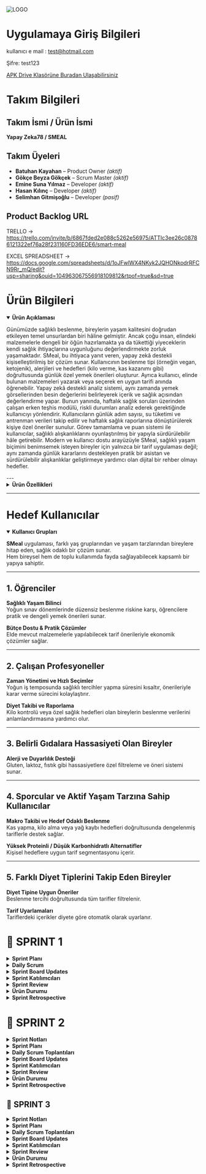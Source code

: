 ![LOGO](https://github.com/user-attachments/assets/c72d0ed3-8d75-486a-89b0-bd855c03c557)

# Uygulamaya Giriş Bilgileri 

kullanıcı e mail : test@hotmail.com

Şifre: test123

 [APK Drive Klasörüne Buradan Ulaşabilirsiniz](https://drive.google.com/drive/folders/1_C2MfEK6JHn6R0cfiYa3oOCuzjFP0k4y?usp=drive_link)

# Takım Bilgileri 

## Takım İsmi / Ürün İsmi  
**Yapay Zeka78 / SMEAL**

## Takım Üyeleri  
- **Batuhan Kayahan** – Product Owner _(aktif)_  
- **Gökçe Beyza Gökçek** – Scrum Master _(aktif)_  
- **Emine Suna Yılmaz** – Developer _(aktif)_  
- **Hasan Kılınç** – Developer _(aktif)_  
- **Selimhan Gitmişoğlu** – Developer _(pasif)_

## Product Backlog URL  
TRELLO ->   https://trello.com/invite/b/6867fded2e088c5262e56975/ATTIc3ee26c08786121322ef76a28f231160FD36EDE6/smart-meal


EXCEL SPREADSHEET ->  https://docs.google.com/spreadsheets/d/1oJFwlWX4NKyk2JQHONkodrRFCN9Rr_mQ/edit?usp=sharing&ouid=104963067556918109812&rtpof=true&sd=true

# Ürün Bilgileri 

<details open>
<summary><strong>Ürün Açıklaması</strong></summary>

Günümüzde sağlıklı beslenme, bireylerin yaşam kalitesini doğrudan etkileyen temel unsurlardan biri hâline gelmiştir. Ancak çoğu insan, elindeki malzemelerle dengeli bir öğün hazırlamakta ya da tükettiği yiyeceklerin kendi sağlık ihtiyaçlarına uygunluğunu değerlendirmekte zorluk yaşamaktadır.
SMeal, bu ihtiyaca yanıt veren, yapay zekâ destekli kişiselleştirilmiş bir çözüm sunar. Kullanıcının beslenme tipi (örneğin vegan, ketojenik), alerjileri ve hedefleri (kilo verme, kas kazanımı gibi) doğrultusunda günlük özel yemek önerileri oluşturur.
Ayrıca kullanıcı, elinde bulunan malzemeleri yazarak veya seçerek en uygun tarifi anında öğrenebilir. Yapay zekâ destekli analiz sistemi, aynı zamanda yemek görsellerinden besin değerlerini belirleyerek içerik ve sağlık açısından değerlendirme yapar.
Bunun yanında, haftalık sağlık soruları üzerinden çalışan erken teşhis modülü, riskli durumları analiz ederek gerektiğinde kullanıcıyı yönlendirir.
Kullanıcıların günlük adım sayısı, su tüketimi ve antrenman verileri takip edilir ve haftalık sağlık raporlarına dönüştürülerek kişiye özel öneriler sunulur.
Görev tamamlama ve puan sistemi ile kullanıcılar, sağlıklı alışkanlıklarını oyunlaştırılmış bir yapıyla sürdürülebilir hâle getirebilir.
Modern ve kullanıcı dostu arayüzüyle SMeal, sağlıklı yaşam biçimini benimsemek isteyen bireyler için yalnızca bir tarif uygulaması değil; aynı zamanda günlük kararlarını destekleyen pratik bir asistan ve sürdürülebilir alışkanlıklar geliştirmeye yardımcı olan dijital bir rehber olmayı hedefler.


</details>
---
<details>
<summary><strong>Ürün Özellikleri</strong></summary>

### 1. Kişiselleştirilmiş Tarif Önerileri

Kullanıcının beslenme tipi, alerjileri ve sağlık hedefleri doğrultusunda günlük olarak özel tarif önerileri sunulur.  
Sistem, bu verileri analiz ederek dengeli ve kişiye uygun tarifleri önceliklendirir.

---

### 2. Malzeme Bazlı Tarif Önerme

Kullanıcı elindeki malzemeleri yazarak veya seçerek, bu ürünlerle hazırlanabilecek sağlıklı tariflere ulaşabilir.  
Bu sayede hem gıda israfı azaltılır hem de planlı beslenme kolaylaşır.

---

### 3. Görsel Besin Analizi

Kullanıcı, tüketmek üzere olduğu yemeğin fotoğrafını sisteme yükleyerek:

- Kalori tahmini  
- Makro besin değerleri  
- İçerik bilgisi  

gibi analiz sonuçlarını anında görebilir. Sistem, görsel tanıma teknolojisiyle yiyeceği analiz eder ve sağlık açısından değerlendirir.

---

### 4. Erken Teşhis Desteği

Kullanıcılara haftalık olarak yöneltilen sağlık soruları, yapay zekâ tarafından analiz edilir.  
Olası riskli durumlarda (ör. kanser benzeri olasılıklar), kullanıcı bilgilendirilerek sağlık kontrolüne yönlendirilir.

---

### 5. Su Tüketimi Takibi

Kullanıcı günlük su tüketimini manuel olarak kaydedebilir.  
Sistem bu verileri haftalık bazda analiz ederek:

- Raporlamalar sunar  
- Hatırlatmalar göndererek sıvı tüketiminin yeterliliğini destekler

---

### 6. Adım Sayar Entegrasyonu

Kullanıcının mobil cihazından alınan günlük adım verisi ile fiziksel aktivite düzeyi takip edilir.  
Bu bilgiler sağlık analizlerine entegre edilerek genel değerlendirmeye katkı sağlar.

---

### 7. Antrenman Takibi

Kullanıcı yaptığı egzersizleri gün gün kaydederek:

- Egzersiz geçmişini izler  
- Düzenli aktivite alışkanlıklarını takip eder  
- Haftalık sağlık analizlerine veri sağlar

---

### 8. AI Destekli Haftalık Sağlık Raporları

Beslenme, aktivite, su tüketimi gibi veriler yapay zekâ tarafından haftalık olarak analiz edilir.  
Bu analizler sonucunda:

- Kullanıcıya özel sağlık raporları sunulur  
- Alışkanlıkların etkisi görselleştirilir

---

### 9. Görev ve Motivasyon Sistemi

Uygulama içinde günlük görevler yer alır. Kullanıcı bu görevleri tamamladıkça:

- Puan ve seri kazanır  
- Alışkanlıklarını geliştirir  
- Oyunlaştırma sayesinde motive olur

</details>


---- 
# Hedef Kullanıcılar

<details open>
<summary><strong>Kullanıcı Grupları</strong></summary>

**SMeal** uygulaması, farklı yaş gruplarından ve yaşam tarzlarından bireylere hitap eden, sağlık odaklı bir çözüm sunar.  
Hem bireysel hem de toplu kullanımda fayda sağlayabilecek kapsamlı bir yapıya sahiptir.

---

## 1. Öğrenciler

**Sağlıklı Yaşam Bilinci**  
Yoğun sınav dönemlerinde düzensiz beslenme riskine karşı, öğrencilere pratik ve dengeli yemek önerileri sunar.

**Bütçe Dostu & Pratik Çözümler**  
Elde mevcut malzemelerle yapılabilecek tarif önerileriyle ekonomik çözümler sağlar.

---

## 2. Çalışan Profesyoneller

**Zaman Yönetimi ve Hızlı Seçimler**  
Yoğun iş temposunda sağlıklı tercihler yapma süresini kısaltır, önerileriyle karar verme sürecini kolaylaştırır.

**Diyet Takibi ve Raporlama**  
Kilo kontrolü veya özel sağlık hedefleri olan bireylerin beslenme verilerini anlamlandırmasına yardımcı olur.

---

## 3. Belirli Gıdalara Hassasiyeti Olan Bireyler

**Alerji ve Duyarlılık Desteği**  
Gluten, laktoz, fıstık gibi hassasiyetlere özel filtreleme ve öneri sistemi sunar.

---

## 4. Sporcular ve Aktif Yaşam Tarzına Sahip Kullanıcılar

**Makro Takibi ve Hedef Odaklı Beslenme**  
Kas yapma, kilo alma veya yağ kaybı hedefleri doğrultusunda dengelenmiş tariflerle destek sağlar.

**Yüksek Proteinli / Düşük Karbonhidratlı Alternatifler**  
Kişisel hedeflere uygun tarif segmentasyonu içerir.

---

## 5. Farklı Diyet Tiplerini Takip Eden Bireyler

**Diyet Tipine Uygun Öneriler**  
Beslenme tercihi doğrultusunda tüm tarifler filtrelenir.

**Tarif Uyarlamaları**  
Tariflerdeki içerikler diyete göre otomatik olarak uyarlanır.

</details>

# 📍 SPRINT 1

<details>
<summary><strong> Sprint Planı</strong></summary>

**Sprint içinde tamamlanması tahmin edilen puan:** 100 Puan

**Puan tamamlama mantığı:**  
SMEAL toplamda 300 puanlık bir geliştirme yüküne sahiptir. Proje üç sprint’e bölünerek planlandığı için her sprintte yaklaşık 100 puanlık iş tamamlanması hedeflenmiştir. Sprint 1’de temel altyapı, kullanıcı girişi, profil oluşturma, veri bağlantıları ve navigasyon sistemleri geliştirildiği için bu sprintin yükü 100 puan olarak belirlenmiştir. Her bir sprintte eşit bir ağırlıklandırmanın iş bölümü açısından adil olacağına karar verilmiştir.

</details>

<details>
<summary><strong> Daily Scrum</strong></summary>

Daily Scrum toplantıları, ekip üyelerinin okul ve iş yoğunlukları göz önünde bulundurularak Google Meet üzerinden çevrim içi olarak gerçekleştirilmiştir. Her toplantı sonrasında günlük görev durumları ve ilerlemeler, ekip içi kayıt amacıyla WhatsApp üzerinden yazılı olarak paylaşılmıştır.  
Toplantı notları, görev güncellemeleri ve iletişim akışına dair gerekli dokümanlar eklenmiştir.

### 🗨️ Sprint 1 – WhatsApp & Google Meet Toplantı Kayıtları  
📎 Toplantı ekran görüntüleri ve yazışmalar için:  
👉 [WhatsApp Görsellerine Buradan Ulaşabilirsiniz](https://drive.google.com/drive/folders/1MRBDttWCSHXecd63y1qjKrfANuVOTHiz?usp=drive_link)

</details>

<details>
<summary><strong> Sprint Board Updates</strong></summary>

Trello üzerinde oluşturulan sprint planı, proje yönetimini görsel ve işlevsel olarak takip etmeye olanak tanımaktadır. Görevler, To Do (Yapılacaklar), In Progress (Devam Edenler), Done (Tamamlananlar) ve Gelecek Süreçler olmak üzere dört temel sütun altında kategorize edilmiştir. Bu yapı sayesinde, görevler sadece frontend/backend olarak teknik ayrımlarla değil, uygulamanın genel işlevselliğine göre dağıtılmıştır. Her kart, bireysel sorumlulara atanmış ve ekip içi ilerlemeyi şeffaf şekilde yansıtacak şekilde yapılandırılmıştır. Henüz planlanmamış ama ileriki sprintlerde yapılması planlanan işler ise “Gelecek Süreçler” sütununda toplanarak proje vizyonunun devamlılığı güvence altına alınmıştır. Bu sistem, ekip içinde iş takibini kolaylaştırmak ve sprint verimliliğini artırmak amacıyla kullanılmıştır.

<img width="1145" alt="Ekran Resmi 2025-07-06 15 21 41" src="https://github.com/user-attachments/assets/32fe0854-1689-4afb-85bf-7324b224e69d" />

</details>

<details>
<summary><strong> Sprint Katılımcıları</strong></summary>

- Batuhan Kayahan – Product Owner  
- Gökçe Beyza Gökçek – Scrum Master  
- Emine Suna Yılmaz – Developer  
- Hasan Kılınç – Developer  
- Selimhan Gitmişoğlu – Developer  

</details>

<details>
<summary><strong> Sprint Review</strong></summary>

- Proje fikri belirlendi: Yapay zekâ destekli kişisel beslenme öneri uygulaması olarak karar verildi  
- Uygulama kapsamı, hedef kullanıcılar ve temel modüller tanımlandı  
- Geliştirme teknolojileri seçildi: Flutter, Firebase, Gemini API  
- GitHub repository oluşturuldu ve temel proje yapısı kuruldu  
- Flutter projesi başlatıldı ve klasör yapısı oluşturuldu  
- Firebase Auth entegrasyonu tamamlandı  
- Google ile giriş ve e-posta/şifre kayıt ekranları geliştirildi  
- Giriş sonrası yönlendirme akışı tamamlandı  
- Kullanıcı profil oluşturma formu geliştirildi (diyet tipi, hedef, yaş, kilo, alerjiler vb.)  
- Profil formunun Firebase’e veri yazma işlemi başarıyla tamamlandı  
- Ana menü ve alt navigasyon sistemi geliştirildi  
- Ana menüde 3 sekme tanımlandı: “Bugün Ne Yesem?”, “Yemeği Analiz Et”, “Elimdeki Malzemelerle Tarif”  
- “Bugün Ne Yesem?” sayfası dummy içerikle geliştirildi  
- Öneri detay sayfası oluşturuldu  
- Kullanıcı profil özet kartı entegre edildi  
- “Elimdeki Malzemelerle Tarif” sayfasının arayüzü tamamlandı
- “Yemeği Fotoğrafla Analiz Et” sayfasının arayüzü tamamlandı  
- Sayfalar arası geçiş ve navigasyonlar tamamlandı  
- UI/UX düzenlemeleri yapıldı  
- Test kullanıcılarıyla Firestore veri akışı test edildi

Burndown chart aşağıda verilmiştir: 

![output (1)](https://github.com/user-attachments/assets/427f1e70-d89e-406d-9aa0-2df6db199471)


</details>

<details>
<summary><strong> Ürün Durumu</strong></summary>

Ürün görüntüleri aşağıda sunulmuştur:

![WhatsApp Image 2025-07-03 at 18 17 31](https://github.com/user-attachments/assets/e95f88ab-bdaf-457f-b3a6-3f24920a1230)  
![WhatsApp Image 2025-07-03 at 18 17 32](https://github.com/user-attachments/assets/16e7f634-3840-4ec5-9b13-20b807f9eeab)  
![WhatsApp Image 2025-07-03 at 18 17 33](https://github.com/user-attachments/assets/49f12705-314c-41aa-bbfa-12d4149d5c26)  
![WhatsApp Image 2025-07-03 at 18 17 34](https://github.com/user-attachments/assets/6e96561e-8754-4be1-942d-d04a4c63125d)  
![WhatsApp Image 2025-07-03 at 18 17 34 (1)](https://github.com/user-attachments/assets/b34caf55-bbf2-48ce-8718-c635b6f352e6)  
![WhatsApp Image 2025-07-03 at 18 17 35](https://github.com/user-attachments/assets/75c0ca1e-bed9-4e62-99a8-4ad5d2565220)  
![WhatsApp Image 2025-07-04 at 21 55 59](https://github.com/user-attachments/assets/d0798221-c57a-4d5d-a03c-f3b046120f1b)  
![WhatsApp Image 2025-07-04 at 21 55 59 (1)](https://github.com/user-attachments/assets/65226543-372d-421b-86a3-b8cef33a02b8)

</details>

<details>
<summary><strong> Sprint Retrospective</strong></summary>

**Neler İyi Gitti?**
- Kararları birlikte verdik, neyi nasıl daha iyi yaparız odağı ön plandaydı  
- Ekip içi motivasyon yüksekti, destekleyici ve paylaşımcı bir yapı oluştu  
- Akşam buluşmaları odaklı ve verimliydi (Meet + WhatsApp)  
- Daily/weekly Scrum yapısı sürdürüldü  
- UI/UX’e erken odaklanmak görsel bütünlüğü sağladı  

**Zorlanılan Noktalar**
- Flutter kurulum sürecinde teknik sorunlar yaşandı  
- Zaman zaman çevrim içi olamama nedeniyle iletişim aksadı  
- WhatsApp mesaj trafiği bazı günler yoğunlaştı  
- Firebase auth entegrasyonunda teknik engeller çıktı  

**Aldığımız Kararlar**
- Her sprint için sabit haftalık toplantı günü belirlendi  
- WhatsApp mesajları Trello ile desteklenerek sadeleştirilecek  
- Mini retrospektifler düzenli hale getirilecek  
- “En İyi Katkı” sticker’ı uygulaması başlatılacak  

</details>

# 📍 SPRINT 2

<details>
<summary><strong> Sprint Notları</strong></summary>

Sprint 2'de ürünümüz SMeal’in temel yapısı korunarak yeni özelliklerle fonksiyonelliği artırılmış, görsel arayüzler yeniden tasarlanmış ve kullanıcı deneyimi iyileştirilmiştir. Bu sprintteki öncelikli hedef, kullanıcıya daha fazla kişiselleştirilmiş ve sağlık odaklı içerik sunabilmekti. 

Yapay zeka entegrasyonları derinleştirilmiş, sağlık takibi modülleri (su tüketimi, adım sayar, kan tahlili, erken tanı sistemi) uygulamaya dahil edilmiştir. Ayrıca kullanıcı profil yönetimi, avatar seçimi ve alerji tanımlama gibi bireysel veri alanları da geliştirilmiştir.

Tüm bu geliştirmelerle birlikte, SMeal’in kişiselleştirilmiş beslenme asistanı olma vizyonu bir adım ileri taşınmıştır.

</details>

<details>
<summary><strong> Sprint Planı</strong></summary>

**Sprint içinde tamamlanması tahmin edilen puan:** 100 Puan

**Puan tamamlama mantığı:**  
SMEAL toplamda 300 puanlık bir geliştirme yüküne sahiptir. Proje üç sprint’e bölünerek planlandığı için her sprintte yaklaşık 100 puanlık iş tamamlanması hedeflenmiştir. Sprint 2’de yeni özelliklerin geliştirilmesi, entegrasyonlarının sağlanması ve farklılık sağlayacak yenilikçi bakış açılarının artırılması hedeflenmiştir. Her bir sprintte eşit bir ağırlıklandırmanın iş bölümü açısından adil olacağına karar verilmiştir.

</details>

<details>
<summary><strong> Daily Scrum Toplantıları</strong></summary>

Daily Scrum toplantıları, ekip üyelerinin okul ve iş yoğunlukları göz önünde bulundurularak Google Meet üzerinden çevrim içi olarak haftada 1 gerçekleştirilmiştir. Çevrimiçi toplantılar dışında haftaiçleri ekip içinde haberleşmek amacıyla WhatsApp üzerinden iletişim gerçekleştirilmiştir.

Toplantı notları, görev güncellemeleri ve iletişim akışına dair gerekli dokümanlar aşağıdaki linke eklenmiştir.

Toplantı notları ve ekran görüntüleri için:  
👉 [Google Drive Klasörüne Buradan Ulaşabilirsiniz](https://drive.google.com/drive/folders/1RTlllm6dsrd0_PJstcGwJq47jXZ4870O?usp=sharing)


</details>

<details>
<summary><strong> Sprint Board Updates</strong></summary>

Geçtiğimiz sprintte belirlenmiş olan proje yönetim aracı **TRELLO**, bu sprint boyunca da kullanılmaya devam edilmiştir. Kişilere atanan görevler, önceki sprintte tamamlananlar ve ilerleyiş görülebilmektedir. Bu sistem, ekip içinde iş takibini kolaylaştırmak ve sprint verimliliğini artırmak amacıyla kullanılmıştır.

Aşapıda sprint 2 de tamamlanması beklenilen ve tamamlanmış özellikler en soldaki sütunda yer almaktadır. Aynı zamanda tamamlanması beklenilen ancak hala devam eden görevler 2. sütunda belirtilmiştir. 3. sütunda önceki sprintte tamamlanmış görevler görülmektedir. 

<img width="1364" height="852" alt="Ekran Resmi 2025-07-19 16 29 49" src="https://github.com/user-attachments/assets/68d77713-e32f-4bfa-895f-cf9b837534fb" />

Panomuzun linki yukarıda TRELLO yazısı ile ve oklar yardımıyla gösterilmiştir. Link ile de aynı bilgilere erişim sağlanabilmektedir.

</details>

<details>
<summary><strong> Sprint Katılımcıları</strong></summary>

- Batuhan Kayahan – Product Owner - aktif
- Gökçe Beyza Gökçek – Scrum Master  - aktif
- Emine Suna Yılmaz – Developer  - aktif
- Hasan Kılınç – Developer  - aktif
- Selimhan Gitmişoğlu – Developer - pasif

</details>

<details>
<summary><strong> Sprint Review</strong></summary>

- Uygulama isminin Smart Meal'dan Smeal olarak güncellenmesi  
- Logonun ve uygulama iconunun güncellenmesi  
- Kayıt ekranı, Giriş ekranı, Ana sayfa, Profil ekranı UI tasarımı yenilendi  
- “Elimdeki Malzemelerle Tarif” ekranına AI entegrasyonu yapıldı  
- Tarif içeriklerinin AI tarafından otomatik oluşturulması sağlandı  
- Profil güncelleme ekranı geliştirildi  
- Profile avatar seçme özelliği eklendi  
- 6 adet emoji temelli avatar tanımlandı  
- Profil görseli değiştirme alanı ayarlara eklendi  
- Kayıt ekranına “Alerjiler” alanı eklendi  
- Alerji etkenlerinin uygulama içi entegrasyonu sağlandı  
- “Beslenme Türleri” seçenekleri genişletildi  
- Günlük su tüketimi takibi özelliği eklendi  
- Günlük adım sayar özelliği eklendi  
- Kullanıcının kan tahlili bilgilerini ekleyebileceği alan oluşturuldu  
- Erken tanı sistemi geliştirildi  
- Kanser hastalıkları için erken teşhis analizi altyapısı oluşturuldu  
- Haftalık pop-up sorularla erken tanı taraması yapılması sağlandı  
- Geçmiş analiz sonuçlarının görüntülenmesi özelliği eklendi  

<img width="1979" height="1180" alt="output (2)" src="https://github.com/user-attachments/assets/e4ad5dd1-0c00-436b-a423-7580d1c62382" />


</details>

<details>
<summary><strong> Ürün Durumu</strong></summary>

Ürünümüzün güncel durumu aşağıda drive linkindeki görsellerde gösterilmektedir: 
👉 [Google Drive Klasörüne Buradan Ulaşabilirsiniz](https://drive.google.com/drive/folders/1CZ8EVHB0HSZEYjxsVwkB3kSK9mQ0UJTE?usp=sharing)

</details>

<details>
<summary><strong> Sprint Retrospective</strong></summary>


**⚠️ Zorlayıcı Noktalar**  
- Ekip içi iletişim aksaklıkları  
- İşlerin geç tamamlanması  
- Teknik alanda yaşanan aksaklıklar sebebiyle süreçlerin uzaması  

**✅ İyi Giden Noktalar**  
- Ekibin içerisinde oldukça toleranslı davranılması  
- Herkesin yaratıcı şekilde katkıda bulunması  
- Fikir geliştirme ve uygulama özgürlüğünün bulunması  
- Sınırlandırıcı değil, esnek bir çalışma ortamının belirlenmesi  
- Ekip üyelerinin birbirine destek olmaya çalışması  

**📌 Alınan Kararlar**  
- Kontrol noktaları sıkılaştırılacak  
- Çalışma ve toplantılara maksimum katılım sağlamak amacıyla birebir iletişimler artırılacak

</details>


## 📍 SPRINT 3

<details>
<summary><strong>Sprint Notları </strong></summary>

Sprint 3 süresince projenin mevcut yapısını iyileştirmeye odaklanarak, yenilikçi ve çeşitli özellikler geliştirmeyi hedefledik.  
Bu kapsamda:

- Kullanıcı arayüzünde (UI) önemli iyileştirmeler yapıldı.  
- Projeye özgünlük ve işlevsellik katan yeni modüller eklendi.  
- Önceki sprintlerde tespit edilen hata ve çökmeler analiz edilerek giderilmeye çalışıldı.  
- Yapay zekâ entegrasyonu güçlendirilerek sistemin genel kararlılığı artırıldı.

Sprint 3, projenin hem teknik altyapısını hem de kullanıcı deneyimini ileri taşıyan önemli bir geliştirme dönemi oldu.

</details>

<details>
<summary><strong>Sprint Planı</strong></summary>

**Sprint içinde tamamlanması tahmin edilen puan:** 100 Puan

SMEAL projesi toplamda **300 puanlık** bir geliştirme yüküne sahiptir. Proje başında bu yük, her biri yaklaşık **100 puan** olacak şekilde üç eşit sprint’e bölünerek planlanmıştır.

Sprint 3’te, projenin farklılaşmasını sağlayacak özgün özelliklerin geliştirilmesi, yapay zekâ entegrasyonlarının tamamlanması ve daha önce tespit edilen çökme problemlerinin giderilmesi hedeflenmiştir.

Sprintlerin eşit ağırlıkta planlanması, takım üyelerinin takvimlerinin uyuşmadığı durumlarda iş yükünün dengeli dağıtılabilmesi ve adil bir iş bölümü sağlanabilmesi açısından tercih edilmiştir.

</details>

<details>
<summary><strong>Daily Scrum Toplantıları</strong></summary>

Sprint 3 boyunca Daily Scrum toplantıları, **Google Meet** üzerinden çevrim içi olarak **haftada bir** gerçekleştirilmiştir.  
Bunun dışında, hafta içi ekip içi iletişimi sağlamak amacıyla **WhatsApp** üzerinden haberleşme sürdürülmüştür.  
Toplantı notları ve görev güncellemeleri büyük ölçüde bu çevrim içi yazışmalar aracılığıyla kayıt altına alınmıştır.

📎 Toplantı notları, iletişim dökümanları ve ekran görüntüleri için:  
👉 [Google Drive Klasörüne Buradan Ulaşabilirsiniz](https://drive.google.com/drive/u/0/folders/1mTG1E7PBTjrzAspydRxLyF_Z1yf2xqIt)


</details>

<details>
<summary><strong>Sprint Board Updates</strong></summary>

Geçtiğimiz sprintte belirlenen proje yönetim aracı **Trello**, Sprint 3 süresince de aktif şekilde kullanılmaya devam etmiştir.  
Takım üyelerine atanan görevler, önceki sprintlerde tamamlanan işler ve mevcut ilerleme durumu bu platform üzerinden düzenli olarak takip edilmiştir.

Trello'nun kullanımı, ekip içindeki görev dağılımının şeffaf bir şekilde yürütülmesini sağlamış, aynı zamanda sprint boyunca iş takibini kolaylaştırarak genel verimliliği artırmıştır.

Sprint 3’e ait Trello panosunda:

- **En soldaki sütunda**, bu sprint kapsamında tamamlanması hedeflenen ve tamamlanmış görevler listelenmektedir.  
- **İkinci sütunda**, sürecin ilerleyişine bağlı olarak tamamlanması planlanan ancak henüz durumu kesinleşmemiş veya çalışmaları devam eden görevler yer almaktadır.  
- **Üçüncü ve dördüncü sütunlar**, önceki iki sprintte başarıyla tamamlanmış görevleri içermektedir.  

Bu yapı sayesinde, projenin genel ilerleyişi ve iş akışı görsel olarak kolayca takip edilebilmiştir.

<img width="454" height="241" alt="image" src="https://github.com/user-attachments/assets/f36f681c-e7c1-43ef-a5db-e4a9fcbe8755" />


</details>

<details>
<summary><strong> Sprint Katılımcıları</strong></summary>

- Batuhan Kayahan – Product Owner - aktif
- Gökçe Beyza Gökçek – Scrum Master  - aktif
- Emine Suna Yılmaz – Developer  - aktif
- Hasan Kılınç – Developer  - aktif
- Selimhan Gitmişoğlu – Developer - pasif

</details>

<details>
<summary><strong>Sprint Review </strong></summary>

Sprint 3 sonunda proje genelinde önemli yapısal ve deneyimsel iyileştirmeler gerçekleştirildi. Bu sprintte yapılan çalışmalar şu şekilde özetlenebilir:

- **Uygulamanın kullanıcı arayüzü (UI)** tamamen güncellendi. Arayüz, daha düzenli, sade ve kullanıcı dostu bir yapıya kavuşturularak kullanım kolaylığı artırıldı.
  
- **Yemek analiz ekranında** AI entegrasyonu güncellendi. Bu alanda yapay zekâ destekli analizlerin doğruluğu ve performansı artırıldı.
  
- **"Erken Tanı" sisteminde** kullanılan açılır pencere (pop-up) sorularının içerikleri yeniden düzenlendi. Soruların dil yapısı sadeleştirildi ve kullanıcı etkileşimi artırıldı.
  
- **Haftalık analiz ve sağlık önerileri** modülü geliştirildi. Yapay zekâdan elde edilen çıktılarla kullanıcılara kişiselleştirilmiş öneriler sunan bir yapı kuruldu.
  
- AI analizlerinden elde edilen verilere göre, **kişiye özel sağlık önerileri sunan bir sistem** uygulamaya entegre edildi.
  
- **Motivasyon bölümü** oluşturularak, kullanıcıların alışkanlıklarını takip edebileceği, sürdürebileceği ve teşvik edileceği bir yapı geliştirildi. Bu bölümde küçük çaplı **oyunlaştırmalar** ve alışkanlık puanlama sistemi entegre edildi.
  
- Proje geliştirme sürecinde karşılaşılan çeşitli **çökme problemleri ve teknik hatalar** giderildi.
  
- Özellikle **Firebase bağlantı sorunları** ve **AI entegrasyonu kaynaklı teknik problemler** analiz edilerek çözüme kavuşturuldu.

<img width="454" height="270" alt="image" src="https://github.com/user-attachments/assets/322e7615-5d15-49d6-8ba3-89672e00934d" />


</details>


<details>
<summary><strong> Ürün Durumu</strong></summary>

Ürünümüzün güncel durumu aşağıda drive linkindeki görsellerde gösterilmektedir: 
👉 [Google Drive Klasörüne Buradan Ulaşabilirsiniz](https://drive.google.com/drive/u/0/folders/1ohdI5zOZI0lnfVp8IUCJorSwXFueQYhH)

</details>

<details>
<summary><strong>Sprint Retrospective</strong></summary>

### 🔧 Zorlayıcı Noktalar

- Ekip içindeki motivasyonun zaman zaman sağlanamaması, ilerlemeyi olumsuz etkiledi.
- Takım üyelerinin farklı takvimlere sahip olması, senkronize çalışmayı zorlaştırdı.
- Projenin temel bazı noktalarında karşılaşılan yapısal problemler, ilerleme hızının düşmesine neden oldu.

### ✅ İyi Giden Noktalar

- Tüm zorluklara rağmen projenin kararlılıkla tamamlanması önemli bir başarı oldu.
- Sprint sonuna yaklaşılmış olmasına rağmen, iyileştirme önerilerinin yaratıcı biçimde devam etmesi projenin gelişimine katkı sağladı.
- Ekip içinde yaşanan kriz anlarında, yapıcı bir iletişim dili korunarak sürecin sağlıklı ilerlemesi sağlandı.

### 🧭 Alınan Kararlar

- Sürecin kalan kısmında pozitif geri bildirimler alınması durumunda, daha uzun vadeli ve planlı bir proje yönetimi yaklaşımının benimsenmesi kararlaştırıldı.
- Ekip üyelerinin projeye daha aktif katılımını teşvik edebilmek adına, fikir alışverişinin artırılacağı ve daha sık toplantı yapılacağı konusunda uzlaşıldı.

</details>






